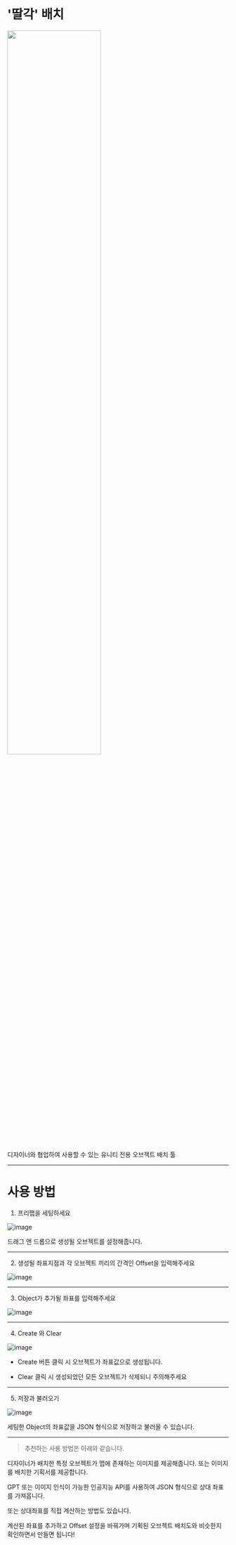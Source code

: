 # '딸각' 배치

<img src="https://github.com/twozeronine/oban-exporter/assets/67315288/7a966ffa-015b-432e-9af0-82369311873c" width="65%" height="65%">

디자이너와 협업하여 사용할 수 있는 유니티 전용 오브젝트 배치 툴

---

# 사용 방법

1. 프리팹을 세팅하세요

![image](https://github.com/twozeronine/oban-exporter/assets/67315288/9fddaf18-6eb3-41e6-9046-b7d2d21cf2c9)

드래그 앤 드롭으로 생성될 오브젝트를 설정해줍니다.

---

2. 생성될 좌표지점과 각 오브젝트 끼리의 간격인 Offset을 입력해주세요

![image](https://github.com/twozeronine/oban-exporter/assets/67315288/88b6c718-9538-4f0c-b016-841bc4ee7df9)

---

3. Object가 추가될 좌표를 입력해주세요

![image](https://github.com/twozeronine/oban-exporter/assets/67315288/7a8e54f6-7d6f-44bd-8483-1d7914696470)


---

4. Create 와 Clear 

![image](https://github.com/twozeronine/oban-exporter/assets/67315288/ddaf0b48-c1fb-4044-8d73-a179edfde6af)

- Create 버튼 클릭 시 오브젝트가 좌표값으로 생성됩니다.

- Clear 클릭 시 생성되었던 모든 오브젝트가 삭제되니 주의해주세요

---

5. 저장과 불러오기

![image](https://github.com/twozeronine/oban-exporter/assets/67315288/4c338dee-9842-4690-96c4-d16cf718ef01)

세팅한 Object의 좌표값을 JSON 형식으로 저장하고 불러올 수 있습니다.

---

> 추천하는 사용 방법은 아래와 같습니다.

디자이너가 배치한 특정 오브젝트가 맵에 존재하는 이미지를 제공해줍니다. 또는 이미지를 배치한 기획서를 제공합니다.

GPT 또는 이미지 인식이 가능한 인공지능 API를 사용하여 JSON 형식으로 상대 좌표를 가져옵니다.

또는 상대좌표를 직접 계산하는 방법도 있습니다.

계산된 좌표를 추가하고 Offset 설정을 바꿔가며 기획된 오브젝트 배치도와 비슷한지 확인하면서 만들면 됩니다!
